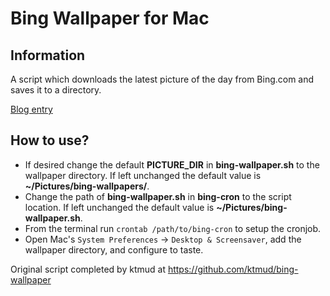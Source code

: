 Bing Wallpaper for Mac
=====================

Information
-----------
A script which downloads the latest picture of the day from Bing.com and saves it to a directory.

[Blog entry](http://blog.ideasftw.com/bing-desktop-for-mac)

How to use?
-----------

* If desired change the default **PICTURE_DIR** in **bing-wallpaper.sh** to the wallpaper directory. If left unchanged the default value is **~/Pictures/bing-wallpapers/**.
* Change the path of **bing-wallpaper.sh** in **bing-cron** to the script location. If left unchanged the default value is **~/Pictures/bing-wallpaper.sh**.
* From the terminal run `crontab /path/to/bing-cron` to setup the cronjob.
* Open Mac's `System Preferences` -> `Desktop & Screensaver`, add the wallpaper directory, and configure to taste.

Original script completed by ktmud at https://github.com/ktmud/bing-wallpaper
